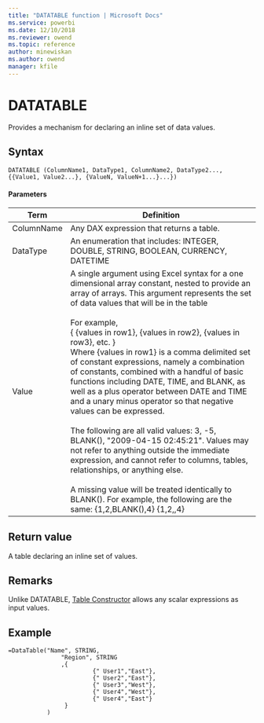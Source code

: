 ```yaml
---
title: "DATATABLE function | Microsoft Docs"
ms.service: powerbi 
ms.date: 12/10/2018
ms.reviewer: owend
ms.topic: reference
author: minewiskan
ms.author: owend
manager: kfile
---
```

# DATATABLE
Provides a mechanism for declaring an inline set of data values.  
  
## Syntax  
  
```dax
DATATABLE (ColumnName1, DataType1, ColumnName2, DataType2..., {{Value1, Value2...}, {ValueN, ValueN+1...}...})  
```
  
#### Parameters  
  
|Term|Definition|  
|--------|--------------|  
|ColumnName|Any DAX expression that returns a table.|  
|DataType|An enumeration that includes: INTEGER, DOUBLE, STRING, BOOLEAN, CURRENCY, DATETIME|  
|Value|A single argument using Excel syntax for a one dimensional array constant, nested to provide an array of arrays.  This argument represents the set of data values that will be in the table<br /><br />For example,<br />{ {values in row1}, {values in row2}, {values in row3}, etc. }<br />Where {values in row1} is a comma delimited set of constant expressions, namely a combination of constants, combined with a handful of basic functions including DATE, TIME, and BLANK, as well as a plus operator between DATE and TIME and a unary minus operator so that negative values can be expressed.<br /><br />The following are all valid values: 3, -5, BLANK(), "2009-04-15 02:45:21". Values may not refer to anything outside the immediate expression, and cannot refer to columns, tables, relationships, or anything else.<br /><br />A missing value will be treated identically to BLANK().  For example, the following are the same:   {1,2,BLANK(),4}  {1,2,,4}|  
  
## Return value  
A table declaring an inline set of values.  

## Remarks

Unlike DATATABLE, [Table Constructor](table-constructor.md) allows any scalar expressions as input values.
  
## Example  
  
```dax
=DataTable("Name", STRING,  
               "Region", STRING  
               ,{  
                        {" User1","East"},  
                        {" User2","East"},  
                        {" User3","West"},  
                        {" User4","West"},  
                        {" User4","East"}  
                }  
           )  
```
